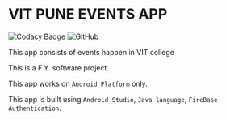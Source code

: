 # VIT PUNE EVENTS APP

[![Codacy Badge](https://app.codacy.com/project/badge/Grade/510b3139a60441dda33be9582ed1e5a0)](https://www.codacy.com/manual/atharwakharkar/VIT_Pune_Events?utm_source=github.com&amp;utm_medium=referral&amp;utm_content=atharwa-24/VIT_Pune_Events&amp;utm_campaign=Badge_Grade)
![GitHub](https://img.shields.io/github/license/atharwa-24/VIT_Pune_Events?logo=Github)

This app consists of events happen in VIT college

This is a F.Y. software project.

This app works on `Android Platform` only.

This app is built using `Android Studio`, `Java language`,
`FireBase Authentication`.
